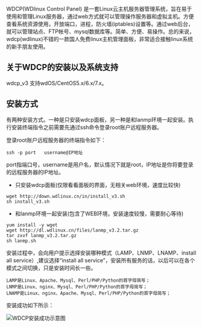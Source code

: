 WDCP(WDlinux Control Panel) 是一套Linux云主机服务器管理系统，旨在易于使用和管理Linux服务器，通过web方式就可以管理操作服务器和虚拟主机。方便查看系统资源使用，开放端口，进程，防火墙(iptables)设置等。通过web后台，就可以管理站点、FTP帐号、mysql数据库等。简单、方便、易操作。总的来说，wdcp(wdlinux)不错的一款国人免费linux主机管理面板，非常适合接触linux系统的新手朋友使用。

## 关于WDCP的安装以及系统支持

wdcp_v3 支持wdOS/CentOS5.x/6.x/7.x。

## 安装方式

有两种安装方式。一种是只安装wdcp面板，另一种是和lanmp环境一起安装。执行安装终端指令之前需要先通过ssh命令登录root账户远程服务器。

登录root账户远程服务器的终端指令如下：

```
ssh -p port   username@IP地址
```
port指端口号，username是用户名，默认情况下就是root，IP地址是你将要登录的远程服务器的IP地址。

* 只安装wdcp面板(仅限看看面板的界面，无相关web环境，速度比较快)

```
wget http://down.wdlinux.cn/in/install_v3.sh
sh install_v3.sh
```

* 和lanmp环境一起安装(包含了WEB环境，安装速度较慢，需要耐心等待)

```
yum install -y wget
wget http://dl.wdlinux.cn/files/lanmp_v3.2.tar.gz
tar zxvf lanmp_v3.2.tar.gz
sh lanmp.sh
```

安装过程中，会向用户提示选择安装哪种模式（LAMP、LNMP、LNAMP、install all service）,建议选择“install all service”，安装所有服务的话，以后可以在各个模式之间切换，只是安装时间长一些。

```
LAMP是Linux、Apache、Mysql、Perl/PHP/Python的首字母简写；
LNMP是Linux、nginx、Mysql、Perl/PHP/Python的首字母简写；
LNAMP是Linux、nginx、Apache、Mysql、Perl/PHP/Python的首字母简写；
```

安装成功如下所示：

![WDCP安装成功示意图](![WDCP安装成功示意图.png](https://upload-images.jianshu.io/upload_images/4164292-af3f6804423f3426.png?imageMogr2/auto-orient/strip%7CimageView2/2/w/1240))








